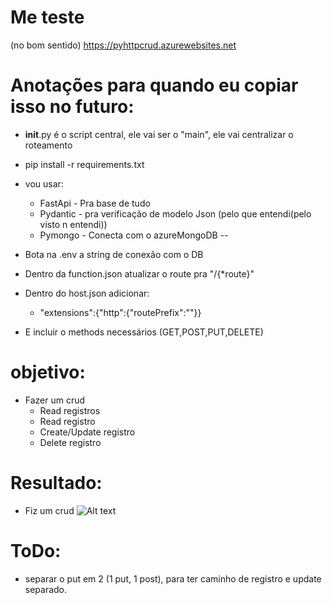 # Me teste
(no bom sentido)
https://pyhttpcrud.azurewebsites.net

# Anotações para quando eu copiar isso no futuro:
* __init__.py é o script central, ele vai ser o "main", ele vai centralizar o roteamento
* pip install -r requirements.txt
* vou usar:
    * FastApi - Pra base de tudo
    * Pydantic - pra verificação de modelo Json (pelo que entendi(pelo visto n entendi))
    * Pymongo - Conecta com o azureMongoDB
--
* Bota na .env a string de conexão com o DB
* Dentro da function.json atualizar o route pra "/{*route}"
* Dentro do host.json adicionar:
    * "extensions":{"http":{"routePrefix":""}}

* E incluir o methods necessários (GET,POST,PUT,DELETE)
    

# objetivo:
* Fazer um crud
    * Read registros
    * Read registro 
    * Create/Update registro
    * Delete registro

# Resultado:
* Fiz um crud
![Alt text](https://i.imgur.com/zI9Ndyv.png)
# ToDo:
* separar o put em 2 (1 put, 1 post), para ter caminho de registro e update separado.